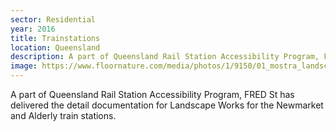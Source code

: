```yaml
---
sector: Residential
year: 2016
title: Trainstations
location: Queensland
description: A part of Queensland Rail Station Accessibility Program, FRED St has delivered the detail documentation for Landscape Works for the Newmarket and Alderly train stations.
image: https://www.floornature.com/media/photos/1/9150/01_mostra_landscape_architecture_full.jpg
---
```


A part of Queensland Rail Station Accessibility Program, FRED St has delivered the detail documentation for Landscape Works for the Newmarket and Alderly train stations.
